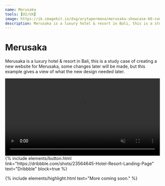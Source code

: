 ```yaml
---
name: Merusaka
tools: [UI/UX]
image: https://ik.imagekit.io/dsg/arytapermana/merusaka-showcase-60-compressed-ezgif.com-optimize_n661r8GK0u.gif?updatedAt=1706864863030
description: Merusaka is a luxury hotel & resort in Bali, this is a study case of creating a new website for Merusaka.
---
```


# Merusaka

Merusaka is a luxury hotel & resort in Bali, this is a study case of creating a new website for Merusaka, some changes later will be made, but this example gives a view of what the new design needed later.

<video width="100%" playsinline autoplay muted loop>
  <source src="https://ik.imagekit.io/dsg/arytapermana/merusaka-showcase-60-compressed_X6XEd4Dvp.webm?updatedAt=1706866410457" type="video/mp4">
  Your browser does not support HTML video.
</video>
<br />
{% include elements/button.html link="https://dribbble.com/shots/23564645-Hotel-Resort-Landing-Page" text="Dribbble" block=true %}

{% include elements/highlight.html text="More coming soon." %}
